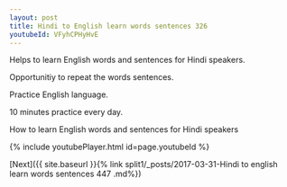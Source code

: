 ```yaml
---
layout: post
title: Hindi to English learn words sentences 326 
youtubeId: VFyhCPHyHvE
---
```

 
 
Helps to learn English words and sentences for Hindi speakers.

Opportunitiy to repeat the words sentences. 

Practice English language. 
 
10 minutes practice every day. 
 
How to learn English words and sentences for Hindi speakers 
 
{% include youtubePlayer.html id=page.youtubeId %}
 
 
[Next]({{ site.baseurl }}{% link  split1/_posts/2017-03-31-Hindi to english learn words sentences 447 .md%})
 
